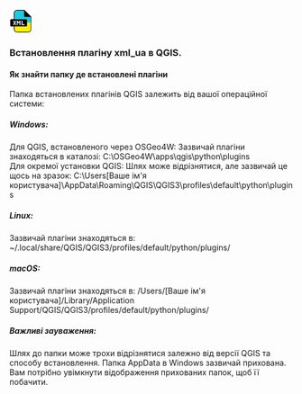
![index.md](images/icon.png)

### Встановлення плагіну xml_ua в QGIS.

#### Як знайти папку де встановлені плагіни 
Папка встановлених плагінів QGIS залежить від вашої операційної системи:

##### Windows:

Для QGIS, встановленого через OSGeo4W:
Зазвичай плагіни знаходяться в каталозі: C:\OSGeo4W\apps\qgis\python\plugins\
Для окремої установки QGIS:
Шлях може відрізнятися, але зазвичай це щось на зразок: C:\Users\[Ваше ім'я користувача]\AppData\Roaming\QGIS\QGIS3\profiles\default\python\plugins

##### Linux:

Зазвичай плагіни знаходяться в: ~/.local/share/QGIS/QGIS3/profiles/default/python/plugins/

##### macOS:

Зазвичай плагіни знаходяться в: /Users/[Ваше ім'я користувача]/Library/Application Support/QGIS/QGIS3/profiles/default/python/plugins/

##### Важливі зауваження:

Шлях до папки може трохи відрізнятися залежно від версії QGIS та способу встановлення.
Папка AppData в Windows зазвичай прихована. Вам потрібно увімкнути відображення прихованих папок, щоб її побачити.

